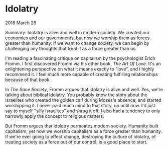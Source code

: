 # Idolatry

<time datetime="2018-03-28">2018 March 28</time>

<p id="summary">
  Summary: Idolatry is alive and well in modern society. We created our
  economies and our governments, but now we worship them as forces greater
  than humanity. If we want to change society, we can begin by challenging
  any thoughts that treat it as a force greater than us.
</p>

I'm reading a fascinating critique on capitalism by the psychologist Erich
Fromm. I first discovered Fromm via his other book, *The Art Of Love*. It's
an enlightening perspective on what it means exactly to "love", and I highly
recommend it. I feel much more capable of creating fulfilling relationships
because of that book.

In *The Sane Society*, Fromm argues that idolatry is alive and well. Yes,
we're talking about biblical idolatry. You probably know the story about the
Israelites who created the golden calf during Moses's absence, and started
worshipping it. I never paid much mind to that story, up until now. I'd just
say to myself "silly Israelites" and shrug it off. I also had a tendency to
only narrowly apply the concept to religious matters.

But Fromm argues that idolatry permeates modern society. Humanity built
capitalism, yet now we worship capitalism as a force greater than humanity.
If we're ever going to effect change, destroying the culture of idolatry,
of treating society as a force out of our control, is a good place to start.
